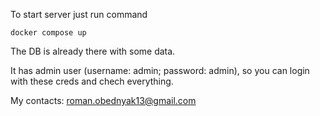 To start server just run command

```
docker compose up
```

The DB is already there with some data.

It has admin user (username: admin; password: admin), so you can login with these creds and chech everything.

My contacts: roman.obednyak13@gmail.com

